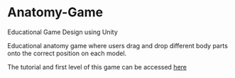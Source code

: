 # Anatomy-Game
Educational Game Design using Unity

Educational anatomy game where users drag and drop different body parts onto the correct position on each model.

The tutorial and first level of this game can be accessed [here](https://gds25.itch.io/it-265-final)
